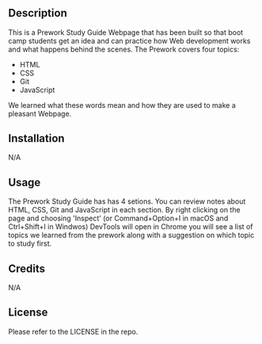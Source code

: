 
# <Prework Study Guide Webpage>

## Description

This is a Prework Study Guide Webpage that has been built so that boot camp students get an idea and can practice how Web development works and what happens behind the scenes. The Prework covers four topics:

- HTML
- CSS
- Git
- JavaScript

We learned what these words mean and how they are used to make a pleasant Webpage.

## Installation

N/A 

## Usage

The Prework Study Guide has has 4 setions. You can review notes about HTML, CSS, Git and JavaScript in each section. By right clicking on the page and choosing 'Inspect' (or Command+Option+I in macOS and Ctrl+Shift+I in Windwos) DevTools will open in Chrome you will see a list of topics we learned from the prework along with a suggestion on which topic to study first.

## Credits

N/A

## License

Please refer to the LICENSE in the repo.
